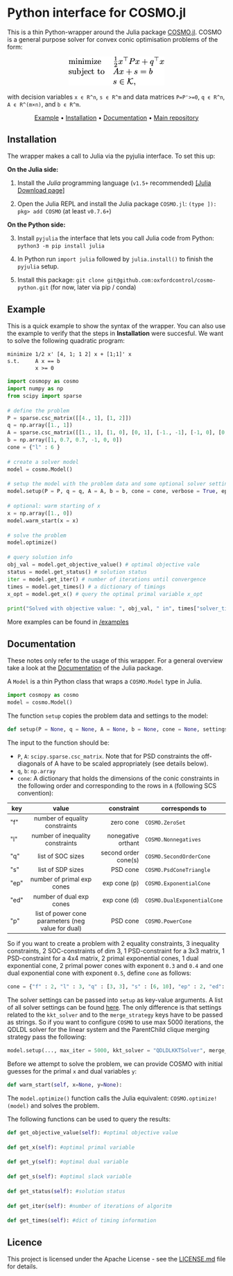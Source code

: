 # Python interface for COSMO.jl

This is a thin Python-wrapper around the Julia package [COSMO.jl](https://github.com/oxfordcontrol/COSMO.jl). COSMO is a general purpose solver for convex conic optimisation problems of the form:
<p align="center">
<img src="https://github.com/migarstka/COSMO_assets/blob/master/cosmo_format.png" width=220px>
</p>


with decision variables `x ϵ R^n`, `s ϵ R^m` and data matrices `P=P'>=0`, `q ϵ R^n`, `A ϵ R^(m×n)`, and `b ϵ R^m`. 


<p align="center">
  <a href="#example">Example</a> •
  <a href="#installation">Installation</a> •
  <a href="https://oxfordcontrol.github.io/COSMO.jl/stable/">Documentation</a> •
  <a href="https://github.com/oxfordcontrol/COSMO.jl">Main repository</a> 
</p>

## Installation
The wrapper makes a call to Julia via the pyjulia interface. To set this up:

**On the Julia side:**

1. Install the *Julia* programming language (`v1.5+` recommended) [[Julia Download page]](https://julialang.org/downloads/)

2. Open the Julia REPL and install the Julia package `COSMO.jl`: `(type ]): pkg> add COSMO` (at least `v0.7.6+`)

**On the Python side:**

3. Install `pyjulia` the interface that lets you call Julia code from Python: `python3 -m pip install julia` 

4. In Python run `import julia` followed by `julia.install()` to finish the `pyjulia` setup.

5. Install this package: `git clone git@github.com:oxfordcontrol/cosmo-python.git` (for now, later via pip / conda)


## Example
This is a quick example to show the syntax of the wrapper. You can also use the example to verify that the steps in **Installation** were succesful. We want to solve the following quadratic program:
```
minimize 1/2 x' [4, 1; 1 2] x + [1;1]' x
s.t.     A x == b 
         x >= 0
```
```python
import cosmopy as cosmo
import numpy as np
from scipy import sparse

# define the problem
P = sparse.csc_matrix([[4., 1], [1, 2]])
q = np.array([1., 1])
A = sparse.csc_matrix([[1., 1], [1, 0], [0, 1], [-1., -1], [-1, 0], [0, -1]])
b = np.array([1, 0.7, 0.7, -1, 0, 0])
cone = {"l" : 6 }

# create a solver model
model = cosmo.Model()

# setup the model with the problem data and some optional solver settings
model.setup(P = P, q = q, A = A, b = b, cone = cone, verbose = True, eps_abs = 1e-5, max_iter = 4000)

# optional: warm starting of x
x = np.array([1., 0])
model.warm_start(x = x)

# solve the problem
model.optimize()

# query solution info
obj_val = model.get_objective_value() # optimal objective vale
status = model.get_status() # solution status
iter = model.get_iter() # number of iterations until convergence
times = model.get_times() # a dictionary of timings 
x_opt = model.get_x() # query the optimal primal variable x_opt

print("Solved with objective value: ", obj_val, " in", times["solver_time"], "s.")
```
More examples can be found in [/examples](https://github.com/oxfordcontrol/cosmo-python/tree/master/examples)

## Documentation
These notes only refer to the usage of this wrapper. For a general overview take a look at the [Documentation](https://oxfordcontrol.github.io/COSMO.jl/stable/) of the Julia package.

A `Model` is a thin Python class that wraps a `COSMO.Model` type in Julia.
```python
import cosmopy as cosmo
model = cosmo.Model()
```
The function `setup` copies the problem data and settings to the model:
```python
def setup(P = None, q = None, A = None, b = None, cone = None, settings**)
```
The input to the function should be:
- `P`, `A`: `scipy.sparse.csc_matrix`. Note that for PSD constraints the off-diagonals of A have to be scaled appropriately (see details below).
- `q`, `b`: `np.array`
- `cone`: A dictionary that holds the dimensions of the conic constraints in the following order and corresponding to the rows in `A` (following SCS convention):


| key        | value           | constraint  | corresponds to |
| ------------- |:-------------:| -----:|------ |
| "f"      | number of equality constraints | zero cone |  `COSMO.ZeroSet` |
| "l"      | number of inequality constraints |  nonegative orthant | `COSMO.Nonnegatives` |
| "q" | list of SOC sizes  | second order cone(s) | `COSMO.SecondOrderCone` |
| "s" | list of SDP sizes  | PSD cone | `COSMO.PsdConeTriangle` |
| "ep" | number of primal exp cones  | exp cone (p) | `COSMO.ExponentialCone` |
| "ed" | number of dual exp cones  | exp cone (d) | `COSMO.DualExponentialCone` |
| "p" | list of power cone parameters (neg value for dual)  | PSD cone | `COSMO.PowerCone` |

So if you want to create a problem with 2 equality constraints, 3 inequality constraints, 2 SOC-constraints of dim 3, 1 PSD-constraint for a 3x3 matrix, 1 PSD-constraint for a 4x4 matrix, 2 primal exponential cones, 1 dual exponential cone, 2 primal power cones with exponent `0.3` and `0.4` and one dual exponential cone with exponent `0.5`, define `cone` as follows:
```python
cone = {"f" : 2, "l" : 3, "q" : [3, 3], "s" : [6, 10], "ep" : 2, "ed": 1, "p" : [0.3, 0.4, -0.5] }
```

The solver settings can be passed into `setup` as key-value arguments. A list of all solver settings can be found [here](https://oxfordcontrol.github.io/COSMO.jl/stable/getting_started/#Settings-1). The only difference is that settings related to the `kkt_solver` and to the `merge_strategy` keys have to be passed as strings. So if you want to configure `COSMO` to use max 5000 iterations, the QDLDL solver for the linear system and the ParentChild clique merging strategy pass the following:
```python
model.setup(..., max_iter = 5000, kkt_solver = "QDLDLKKTSolver", merge_strategy = "ParentChildMerge")
```

Before we attempt to solve the problem, we can provide COSMO with initial guesses for the primal `x` and dual variables `y`:
```python
def warm_start(self, x=None, y=None):
```

The `model.optimize()` function calls the Julia equivalent: `COSMO.optimize!(model)` and solves the problem.

The following functions can be used to query the results:
```python
def get_objective_value(self): #optimal objective value

def get_x(self): #optimal primal variable

def get_y(self): #optimal dual variable

def get_s(self): #optimal slack variable

def get_status(self): #solution status

def get_iter(self): #number of iterations of algoritm

def get_times(self): #dict of timing information
```

## Licence
This project is licensed under the Apache License - see the [LICENSE.md](LICENSE.md) file for details.

